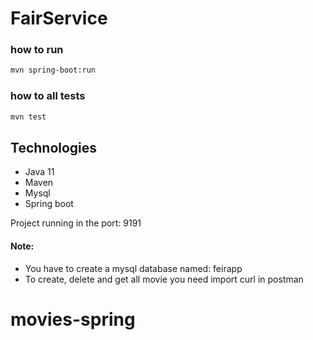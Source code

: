 # FairService



### how to run

```bash
mvn spring-boot:run
```

### how to all tests

```bash
mvn test
```

## Technologies

* Java 11
* Maven
* Mysql
* Spring boot


Project running in the port: 9191



#### Note:
* You have to create a mysql database named: feirapp
* To create, delete and get all movie you need import curl in postman

# movies-spring
